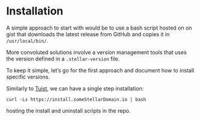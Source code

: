 # Installation

A simple approach to start with would be to use a bash script hosted on on gist that downloads the latest release from GitHub and copies it in `/usr/local/bin/`.

More convoluted solutions involve a version management tools that uses the version defined in a `.stellar-version` file. 

To keep it simple, let’s go for the first approach and document how to install specific versions.

Similarly to [Tuist](tuist.io), we can have a single step installation:

```
curl -Ls https://install.someStellarDomain.io | bash
```

hosting the install and uninstall scripts in the repo.
